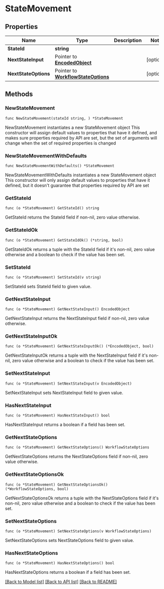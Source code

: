# StateMovement

## Properties

Name | Type | Description | Notes
------------ | ------------- | ------------- | -------------
**StateId** | **string** |  | 
**NextStateInput** | Pointer to [**EncodedObject**](EncodedObject.md) |  | [optional] 
**NextStateOptions** | Pointer to [**WorkflowStateOptions**](WorkflowStateOptions.md) |  | [optional] 

## Methods

### NewStateMovement

`func NewStateMovement(stateId string, ) *StateMovement`

NewStateMovement instantiates a new StateMovement object
This constructor will assign default values to properties that have it defined,
and makes sure properties required by API are set, but the set of arguments
will change when the set of required properties is changed

### NewStateMovementWithDefaults

`func NewStateMovementWithDefaults() *StateMovement`

NewStateMovementWithDefaults instantiates a new StateMovement object
This constructor will only assign default values to properties that have it defined,
but it doesn't guarantee that properties required by API are set

### GetStateId

`func (o *StateMovement) GetStateId() string`

GetStateId returns the StateId field if non-nil, zero value otherwise.

### GetStateIdOk

`func (o *StateMovement) GetStateIdOk() (*string, bool)`

GetStateIdOk returns a tuple with the StateId field if it's non-nil, zero value otherwise
and a boolean to check if the value has been set.

### SetStateId

`func (o *StateMovement) SetStateId(v string)`

SetStateId sets StateId field to given value.


### GetNextStateInput

`func (o *StateMovement) GetNextStateInput() EncodedObject`

GetNextStateInput returns the NextStateInput field if non-nil, zero value otherwise.

### GetNextStateInputOk

`func (o *StateMovement) GetNextStateInputOk() (*EncodedObject, bool)`

GetNextStateInputOk returns a tuple with the NextStateInput field if it's non-nil, zero value otherwise
and a boolean to check if the value has been set.

### SetNextStateInput

`func (o *StateMovement) SetNextStateInput(v EncodedObject)`

SetNextStateInput sets NextStateInput field to given value.

### HasNextStateInput

`func (o *StateMovement) HasNextStateInput() bool`

HasNextStateInput returns a boolean if a field has been set.

### GetNextStateOptions

`func (o *StateMovement) GetNextStateOptions() WorkflowStateOptions`

GetNextStateOptions returns the NextStateOptions field if non-nil, zero value otherwise.

### GetNextStateOptionsOk

`func (o *StateMovement) GetNextStateOptionsOk() (*WorkflowStateOptions, bool)`

GetNextStateOptionsOk returns a tuple with the NextStateOptions field if it's non-nil, zero value otherwise
and a boolean to check if the value has been set.

### SetNextStateOptions

`func (o *StateMovement) SetNextStateOptions(v WorkflowStateOptions)`

SetNextStateOptions sets NextStateOptions field to given value.

### HasNextStateOptions

`func (o *StateMovement) HasNextStateOptions() bool`

HasNextStateOptions returns a boolean if a field has been set.


[[Back to Model list]](../README.md#documentation-for-models) [[Back to API list]](../README.md#documentation-for-api-endpoints) [[Back to README]](../README.md)



